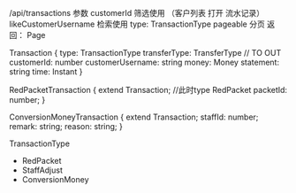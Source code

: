 
/api/transactions
    参数 customerId  筛选使用  （客户列表 打开 流水记录）
        likeCustomerUsername 检索使用
        type: TransactionType
        pageable 分页
    返回： Page<Transaction>
        

    
Transaction {
    type: TransactionType
    transferType: TransferType // TO OUT
    customerId: number
    customerUsername: string
    money: Money
    statement: string
    time: Instant
}    


RedPacketTransaction {
    extend Transaction;  //此时type RedPacket
    packetId: number;
}

ConversionMoneyTransaction {
    extend Transaction;
    staffId: number;
    remark: string;
    reason: string;
}



TransactionType
- RedPacket
- StaffAdjust
- ConversionMoney